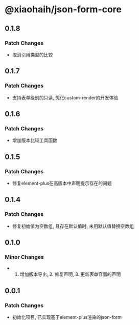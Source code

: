 # @xiaohaih/json-form-core

## 0.1.8

### Patch Changes

- 取消引用类型的比较

## 0.1.7

### Patch Changes

- 支持表单级别的只读, 优化custom-render的开发体验

## 0.1.6

### Patch Changes

- 增加版本比较工具函数

## 0.1.5

### Patch Changes

- 修复element-plus在高版本中声明提示存在的问题

## 0.1.4

### Patch Changes

- 修复初始值为空数组, 且存在默认值时, 未用默认值替换空数组

## 0.1.0

### Minor Changes

- 1. 增加版本导出; 2. 修复声明, 3. 更新表单容器的声明

## 0.0.1

### Patch Changes

- 初始化项目, 已实现基于element-plus渲染的json-form
